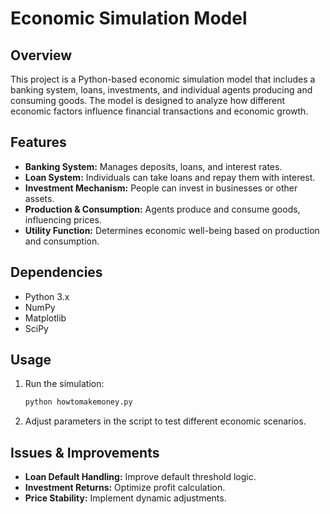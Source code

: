 
# Economic Simulation Model

## Overview
This project is a Python-based economic simulation model that includes a banking system, loans, investments, and individual agents producing and consuming goods. The model is designed to analyze how different economic factors influence financial transactions and economic growth.

## Features
- **Banking System:** Manages deposits, loans, and interest rates.
- **Loan System:** Individuals can take loans and repay them with interest.
- **Investment Mechanism:** People can invest in businesses or other assets.
- **Production & Consumption:** Agents produce and consume goods, influencing prices.
- **Utility Function:** Determines economic well-being based on production and consumption.

## Dependencies
- Python 3.x
- NumPy
- Matplotlib
- SciPy


## Usage
1. Run the simulation:
   ```bash
   python howtomakemoney.py
   ```
2. Adjust parameters in the script to test different economic scenarios.


## Issues & Improvements
- **Loan Default Handling:** Improve default threshold logic.
- **Investment Returns:** Optimize profit calculation.
- **Price Stability:** Implement dynamic adjustments.

